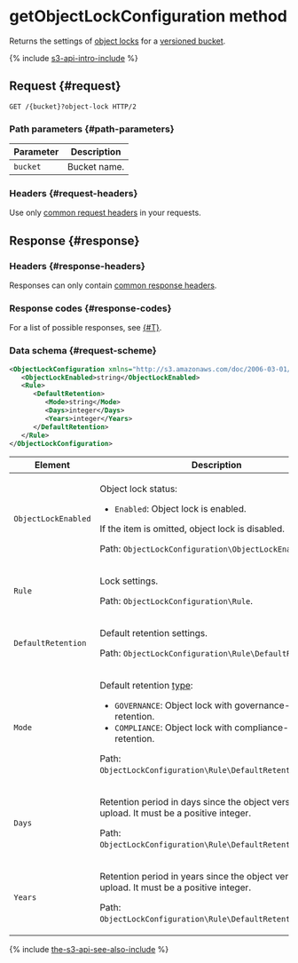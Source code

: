 # getObjectLockConfiguration method

Returns the settings of [object locks](../../../concepts/object-lock.md) for a [versioned bucket](../../../concepts/versioning.md).

{% include [s3-api-intro-include](../../../../_includes/storage/s3-api-intro-include.md) %}

## Request {#request}

```http
GET /{bucket}?object-lock HTTP/2
```

### Path parameters {#path-parameters}

Parameter | Description
----- | -----
`bucket` | Bucket name.


### Headers {#request-headers}
Use only [common request headers](../common-request-headers.md) in your requests.


## Response {#response}

### Headers {#response-headers}

Responses can only contain [common response headers](../common-response-headers.md).

### Response codes {#response-codes}

For a list of possible responses, see [{#T}](../response-codes.md).


### Data schema {#request-scheme}

```xml
<ObjectLockConfiguration xmlns="http://s3.amazonaws.com/doc/2006-03-01/">
   <ObjectLockEnabled>string</ObjectLockEnabled>
   <Rule>
      <DefaultRetention>
         <Mode>string</Mode>
         <Days>integer</Days>
         <Years>integer</Years>
      </DefaultRetention>
   </Rule>
</ObjectLockConfiguration>
```

Element | Description
----- | -----
`ObjectLockEnabled` | <p>Object lock status:</p><ul><li>`Enabled`: Object lock is enabled.</li></ul><p>If the item is omitted, object lock is disabled.</p><p>Path: `ObjectLockConfiguration\ObjectLockEnabled`.</p>
`Rule` | <p>Lock settings.</p><p>Path: `ObjectLockConfiguration\Rule`.</p>
`DefaultRetention` | <p>Default retention settings.</p><p>Path: `ObjectLockConfiguration\Rule\DefaultRetention`.</p>
`Mode` | <p>Default retention [type](../../../concepts/object-lock.md#types):</p><ul><li>`GOVERNANCE`: Object lock with governance-mode retention.</li><li>`COMPLIANCE`: Object lock with compliance-mode retention.</li></ul><p>Path: `ObjectLockConfiguration\Rule\DefaultRetention\Mode`.</p>
`Days` | <p>Retention period in days since the object version upload. It must be a positive integer.</p><p>Path: `ObjectLockConfiguration\Rule\DefaultRetention\Days`.</p>
`Years` | <p>Retention period in years since the object version upload. It must be a positive integer.</p><p>Path: `ObjectLockConfiguration\Rule\DefaultRetention\Years`.</p>

{% include [the-s3-api-see-also-include](../../../../_includes/storage/the-s3-api-see-also-include.md) %}